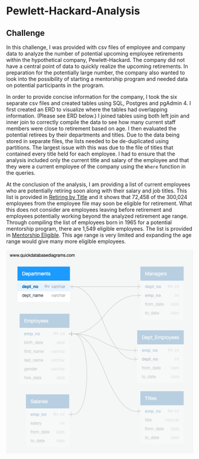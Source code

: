 # Pewlett-Hackard-Analysis
## Challenge 

In this challenge, I was provided with csv files of employee and company data to analyze the number of potential upcoming employee retirements within the hypothetical company, Pewlett-Hackard. The company did not have a central point of data to quickly realize the upcoming retirements. In preparation for the potentially large number, the company also wanted to look into the possibility of starting a mentorship program and needed data on potential participants in the program. 

In order to provide concise information for the company, I took the six separate csv files and created tables using SQL, Postgres and pgAdmin 4. I first created an ERD to visualize where the tables had overlapping information. (Please see ERD below.) I joined tables using both left join and inner join to correctly compile the data to see how many current staff members were close to retirement based on age. I then evaluated the potential retirees by their departments and titles. Due to the data being stored in separate files, the lists needed to be de-duplicated using partitions. The largest issue with this was due to the file of titles that contained every title held for each employee. I had to ensure that the analysis included only the current title and salary of the employee and that they were a current employee of the company using the ```Where``` function in the queries.

At the conclusion of the analysis, I am providing a list of current employees who are potentially retiring soon along with their salary and job titles. This list is provided in [Retiring by Title](retiring_by_title.csv) and it shows that 72,458 of the 300,024 employees from the employee file may soon be eligible for retirement. What this does not consider are employees leaving before retirement and employees potentially working beyond the analyzed retirement age range. Through compiling the list of employees born in 1965 for a potential mentorship program, there are 1,549 eligible employees. The list is provided in [Mentorship Eligible](membership_eligible.csv). This age range is very limited and expanding the age range would give many more eligible employees.  

![ERD Visual](EmployeeDB.png)
